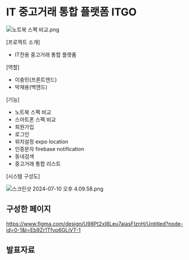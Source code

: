 # IT 중고거래 통합 플랫폼 ITGO

![노트북 스펙 비교.png](https://prod-files-secure.s3.us-west-2.amazonaws.com/9c39f9d4-4854-40c4-8c43-15bedef64417/01aa9c46-2dba-4977-9fbe-e812962d9946/3c17500c-de57-4ba7-b008-d8ed4c9be574.png)

[프로젝트 소개] 

- IT전용 중고거래 통합 플랫폼

[역할] 

- 이충민(프론트엔드)
- 박재용(백엔드)

[기능] 

- 노트북 스펙 비교
- 스마트폰 스펙 비교
- 회원가입
- 로그인
- 위치설정 expo location
- 인증문자 firebase notification
- 동네검색
- 중고거래 통합 리스트

[시스템 구성도]

![스크린샷 2024-07-10 오후 4.09.58.png](https://prod-files-secure.s3.us-west-2.amazonaws.com/9c39f9d4-4854-40c4-8c43-15bedef64417/d63087b5-b0b4-4ce4-82d6-17042ed3b632/%E1%84%89%E1%85%B3%E1%84%8F%E1%85%B3%E1%84%85%E1%85%B5%E1%86%AB%E1%84%89%E1%85%A3%E1%86%BA_2024-07-10_%E1%84%8B%E1%85%A9%E1%84%92%E1%85%AE_4.09.58.png)

## 구성한 페이지

https://www.figma.com/design/U98Pt2xI8Leu7aiasFlznH/Untitled?node-id=0-1&t=Eb9Zr1Tfvp6GLiVT-1

## 발표자료
